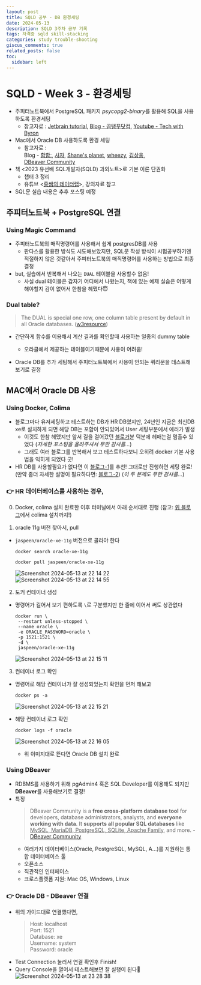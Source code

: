 ```yaml
---
layout: post
title: SQLD 공부 - DB 환경세팅
date: 2024-05-13
description: SQLD 3주차 공부 기록
tags: 자격증 sqld skill-stacking
categories: study trouble-shooting
giscus_comments: true
related_posts: false
toc:
  sidebar: left
---
```


# SQLD - Week 3 - 환경세팅
- 주피터노트북에서 PostgreSQL 패키지 *psycopg2-binary*를 활용해 SQL을 사용하도록 환경세팅
  - 참고자료 : [Jetbrain tutorial](https://datalore.jetbrains.com/report/static/0k5R4AZgfYFgpwZkcb3f7G/F4dVZDGdekdgiJ8PKPUQ4w), [Blog - 곰탱푸닷컴](https://www.bearpooh.com/147), [Youtube - Tech with Byron](https://www.youtube.com/watch?v=le_GyH6kZTo)
- Mac에서 Oracle DB 사용하도록 환경 세팅
  - 참고자료 :<br>
  Blog - [함함ː](https://intheham.tistory.com/23), [사자](https://velog.io/@devsaza/M1-M2-Mac-OS%EC%97%90%EC%84%9C-Oracle-DB-%EC%82%AC%EC%9A%A9%ED%95%98%EA%B8%B0), [Shane's planet](https://shanepark.tistory.com/), [wheezy](https://velog.io/@wheezy_han/DBeaver), [김상웅](https://velog.io/@sangwoong/Database-DBeaver), <br>
  [DBeaver Community](https://dbeaver.io/)
- 책 <2023 유선배 SQL개발자(SQLD) 과외노트>로 기본 이론 단권화
  - 챕터 3 정리
  - 유튜브 <[홍쌤의 데이터랩](https://www.youtube.com/@hdatalab)>, 강의자료 참고
- SQL문 실습 내용은 추후 포스팅 예정


## 주피터노트북 + PostgreSQL 연결
### Using Magic Command
- 주피터노트북의 매직명령어를 사용해서 쉽게 postgresDB를 사용
  - 판다스를 활용한 방식도 시도해보았지만, SQL문 작성 방식이 시험공부하기엔 적절하지 않은 것같아서 주피터노트북의 매직명령어를 사용하는 방법으로 최종 결정
- but, 실습에서 반복해서 나오는 `DUAL` 테이블을 사용할수 없음!
  - 사실 dual 테이블은 갑자기 어디에서 나왔는지, 책에 있는 예제 실습은 어떻게 해야할지 감이 없어서 한참을 헤맸다😇

### Dual table?
> The DUAL is special one row, one column table present by default in all Oracle databases. ([w3resource](https://www.w3resource.com/sql/sql-dual-table.php))

- 간단하게 함수를 이용해서 계산 결과를 확인할때 사용하는 일종의 dummy table
  - 오라클에서 제공하는 테이블이기때문에 사용이 어려움!

- Oracle DB를 추가 세팅해서 주피터노트북에서 사용이 안되는 쿼리문을 테스트해보기로 결정 

## MAC에서 Oracle DB 사용
### Using Docker, Colima
- 블로그마다 유저세팅하고 테스트하는 DB가 HR DB였지만, 24년인 지금은 최신DB xe로 설치하게 되면 해당 DB는 포함이 안되있어서 User 세팅부분에서 에러가 발생
  - 이것도 한참 헤맸지만 앞서 길을 걸어갔던 [블로거](https://intheham.tistory.com/23)분 덕분에 헤매는걸 멈출수 있었다 (*자세한 포스팅을 올려주셔서 무한 감사를...*)
  - 그래도 여러 블로그를 반복해서 보고 테스트하다보니 오히려 docker 기본 사용법을 익히게 되었다 굿!
- HR DB를 사용할필요가 없다면 이 [블로그-1](https://velog.io/@devsaza/M1-M2-Mac-OS%EC%97%90%EC%84%9C-Oracle-DB-%EC%82%AC%EC%9A%A9%ED%95%98%EA%B8%B0)를 추천! 그대로만 진행하면 세팅 완료! (만약 좀더 자세한 설명이 필요하다면: [블로그-2](https://shanepark.tistory.com/400))
(*이 두 분께도 무한 감사를...*)

### 👉 HR 데이터베이스를 사용하는 경우,
0. Docker, colima 설치 완료한 이후 터미널에서 아래 순서대로 진행
(참고: [위 블로그](https://velog.io/@devsaza/M1-M2-Mac-OS%EC%97%90%EC%84%9C-Oracle-DB-%EC%82%AC%EC%9A%A9%ED%95%98%EA%B8%B0)에서 colima 설치까지!)

1. oracle 11g 버전 찾아서, pull

- `jaspeen/oracle-xe-11g` 버전으로 골라야 한다

  ```shell
  docker search oracle-xe-11g

  docker pull jaspeen/oracle-xe-11g
  ```
  ![Screenshot 2024-05-13 at 22 14 22](https://github.com/seulwithlove/seulwithlove/assets/140625136/b61452e2-43fd-42cf-88e7-a0b1c36f98fc)<br>
  ![Screenshot 2024-05-13 at 22 14 55](https://github.com/seulwithlove/seulwithlove/assets/140625136/a736c513-bc5e-45f0-91e2-17d8e03a9ed7)

2. 도커 컨테이너 생성

- 명령어가 길어서 보기 편하도록 `\`로 구분했지만 한 줄에 이어서 써도 상관없다
  ```shell
  docker run \
   --restart unless-stopped \
   --name oracle \
   -e ORACLE_PASSWORD=oracle \
   -p 1521:1521 \
   -d \
   jaspeen/oracle-xe-11g
  ```
  ![Screenshot 2024-05-13 at 22 15 11](https://github.com/seulwithlove/seulwithlove/assets/140625136/766b0ded-00f7-435a-80f9-499c5c85d086)

3. 컨테이너 로그 확인

- 명령어로 해당 컨테이너가 잘 생성되었는지 확인을 먼저 해보고
  ```shell
  docker ps -a
  ```
  ![Screenshot 2024-05-13 at 22 15 21](https://github.com/seulwithlove/seulwithlove/assets/140625136/91058da7-c9c8-40c1-aae0-1a6db0bb5d43)

- 해당 컨테이너 로그 확인
  ```shell
  docker logs -f oracle
  ```
  ![Screenshot 2024-05-13 at 22 16 05](https://github.com/seulwithlove/seulwithlove/assets/140625136/2f44026f-d7ef-491e-a8e6-cbe32a6fe6da)

  - 위 이미지대로 뜬다면 Oracle DB 설치 완료


### Using DBeaver
- RDBMS를 사용하기 위해 pgAdmin4 혹은 SQL Developer를 이용해도 되지만 **DBeaver**를 사용해보기로 결정! 
- 특징
  > DBeaver Community is a **free cross-platform database tool** for developers, database administrators, analysts, and **everyone working with data**. It **supports all popular SQL databases** like <u>MySQL, MariaDB, PostgreSQL, SQLite, Apache Family</u>, and more. - [DBeaver Community](https://dbeaver.io/)
  - 여러가지 데이터베이스(Oracle, PostgreSQL, MySQL, A...)를 지원하는 통합 데이터베이스 툴
  - 오픈소스
  - 직관적인 인터페이스
  - 크로스플랫폼 지원: Mac OS, Windows, Linux

### 👉 Oracle DB - DBeaver 연결
- 위의 가이드대로 연결했다면, 
  > Host: localhost<br>
  > Port: 1521<br>
  > Database: xe<br>
  > Username: system<br>
  > Password: oracle
- Test Connection 눌러서 연결 확인후 Finish! 
- Query Console을 열어서 테스트해보면 잘 실행이 된다🥳
  ![Screenshot 2024-05-13 at 23 28 38](https://github.com/seulwithlove/seulwithlove/assets/140625136/68bd1d97-52f0-4413-ba2f-fabb59012d10)

